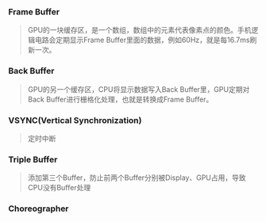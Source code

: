 ### Frame Buffer
> GPU的一块缓存区，是一个数组，数组中的元素代表像素点的颜色。手机逻辑电路会定期显示Frame Buffer里面的数据，例如60Hz，就是每16.7ms刷新一次。

### Back Buffer
> GPU的另一个缓存区，CPU将显示数据写入Back Buffer里，GPU定期对Back Buffer进行栅格化处理，也就是转换成Frame Buffer。

### VSYNC(Vertical Synchronization)
> 定时中断

### Triple Buffer
> 添加第三个Buffer，防止前两个Buffer分别被Display、GPU占用，导致CPU没有Buffer处理

### Choreographer
